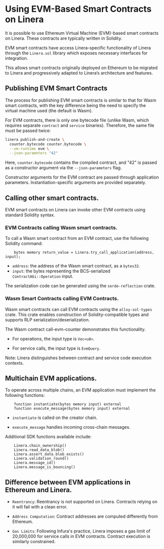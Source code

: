 # Using EVM-Based Smart Contracts on Linera

It is possible to use Ethereum Virtual Machine (EVM)-based smart contracts on
Linera. These contracts are typically written in Solidity.

EVM smart contracts have access Linera-specific functionality of Linera through
the `Linera.sol` library which exposes necessary interfaces for integration.

This allows smart contracts originally deployed on Ethereum to be migrated to
Linera and progressively adapted to Linera’s architecture and features.

## Publishing EVM Smart Contracts

The process for publishing EVM smart contracts is similar to that for Wasm smart
contracts, with the key difference being the need to specify the virtual machine
used (the default is Wasm).

For EVM contracts, there is only one bytecode file (unlike Wasm, which requires
separate `contract` and `service` binaries). Therefore, the same file must be
passed twice:

```bash
linera publish-and-create \
  counter.bytecode counter.bytecode \
  --vm-runtime evm \
  --json-parameters "42"
```

Here, `counter.bytecode` contains the compiled contract, and "42" is passed as a
constructor argument via the `--json-parameters` flag.

Constructor arguments for the EVM contract are passed through application
parameters. Instantiation-specific arguments are provided separately.

## Calling other smart contracts.

EVM smart contracts on Linera can invoke other EVM contracts using standard
Solidity syntax.

### EVM Contracts calling Wasm smart contracts.

To call a Wasm smart contract from an EVM contract, use the following Solidity
command:

```solidity
	bytes memory return_value = Linera.try_call_application(address, input);
```

- `address`: the address of the Wasm smart contract, as a `bytes32`.
- `input`: the bytes representing the BCS-serialized `ContractAbi::Operation`
  input.

The serialization code can be generated using the `serde-reflection` crate.

### Wasm Smart Contracts calling EVM Contracts.

Wasm smart contracts can call EVM contracts using the `alloy-sol-types` crate.
This crate enables construction of Solidity-compatible types and supports RLP
serialization/deserialization.

The Wasm contract call-evm-counter demonstrates this functionality.

- For operations, the input type is `Vec<u8>`.

- For service calls, the input type is `EvmQuery`.

Note: Linera distinguishes between contract and service code execution contexts.

## Multichain EVM applications.

To operate across multiple chains, an EVM application must implement the
following functions:

```solidity
    function instantiate(bytes memory input) external
    function execute_message(bytes memory input) external
```

- `instantiate` is called on the creator chain.

- `execute_message` handles incoming cross-chain messages.

Additional SDK functions available include:

```solidity
    Linera.chain_ownership()
    Linera.read_data_blob()
    Linera.assert_data_blob_exists()
    Linera.validation_round()
    Linera.message_id()
    Linera.message_is_bouncing()
```

## Difference between EVM applications in Ethereum and Linera.

- `Reentrancy`: Reentrancy is not supported on Linera. Contracts relying on it
  will fail with a clean error.

- `Address Computation`: Contract addresses are computed differently from
  Ethereum.

- `Gas Limits`: Following Infura's practice, Linera imposes a gas limit of
  20,000,000 for service calls in EVM contracts. Contract execution is similarly
  constrained.
